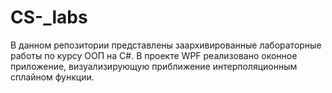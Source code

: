 # CS-_labs
В данном репозитории представлены заархивированные лабораторные работы по курсу ООП на C#. В проекте WPF реализовано оконное приложение, визуализирующую приближение интерполяционным сплайном функции.
